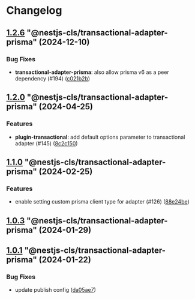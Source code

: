 # Changelog

<!-- MONODEPLOY:BELOW -->

## [1.2.6](https://github.com/Papooch/nestjs-cls/compare/@nestjs-cls/transactional-adapter-prisma@1.2.5...@nestjs-cls/transactional-adapter-prisma@1.2.6) "@nestjs-cls/transactional-adapter-prisma" (2024-12-10)<a name="1.2.6"></a>

### Bug Fixes

* **transactional-adapter-prisma**: also allow prisma v6 as a peer dependency (#194) ([c021b2b](https://github.com/Papooch/nestjs-cls/commits/c021b2b))




## [1.2.0](https://github.com/Papooch/nestjs-cls/compare/@nestjs-cls/transactional-adapter-prisma@1.1.2...@nestjs-cls/transactional-adapter-prisma@1.2.0) "@nestjs-cls/transactional-adapter-prisma" (2024-04-25)<a name="1.2.0"></a>

### Features

* **plugin-transactional**: add default options parameter to transactional adapter  (#145) ([8c2c150](https://github.com/Papooch/nestjs-cls/commits/8c2c150))




## [1.1.0](https://github.com/Papooch/nestjs-cls/compare/@nestjs-cls/transactional-adapter-prisma@1.0.7...@nestjs-cls/transactional-adapter-prisma@1.1.0) "@nestjs-cls/transactional-adapter-prisma" (2024-02-25)<a name="1.1.0"></a>

### Features

* enable setting custom prisma client type for adapter (#126) ([88e24be](https://github.com/Papooch/nestjs-cls/commits/88e24be))




## [1.0.3](https://github.com/Papooch/nestjs-cls/compare/@nestjs-cls/transactional-adapter-prisma@1.0.2...@nestjs-cls/transactional-adapter-prisma@1.0.3) "@nestjs-cls/transactional-adapter-prisma" (2024-01-29)<a name="1.0.3"></a>



## [1.0.1](https://github.com/Papooch/nestjs-cls/compare/@nestjs-cls/transactional-adapter-prisma@1.0.0...@nestjs-cls/transactional-adapter-prisma@1.0.1) "@nestjs-cls/transactional-adapter-prisma" (2024-01-22)<a name="1.0.1"></a>

### Bug Fixes

* update publish config ([da05ae7](https://github.com/Papooch/nestjs-cls/commits/da05ae7))


